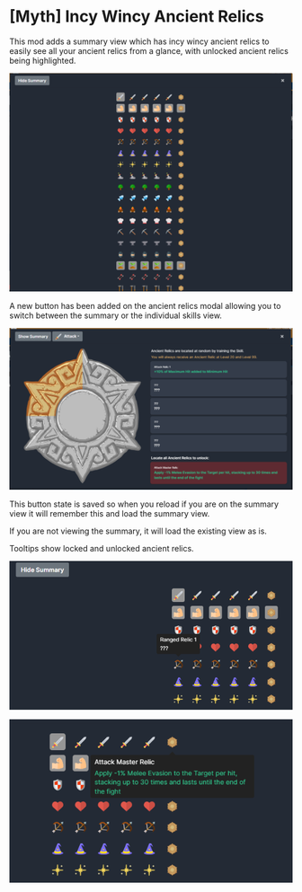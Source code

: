 # [Myth] Incy Wincy Ancient Relics

This mod adds a summary view which has incy wincy ancient relics to easily see all your ancient relics from a glance, with unlocked ancient relics being highlighted.

![Summary](images/summary.png)

A new button has been added on the ancient relics modal allowing you to switch between the summary or the individual skills view.

![Button](images/new-button.png)

This button state is saved so when you reload if you are on the summary view it will remember this and load the summary view.

If you are not viewing the summary, it will load the existing view as is.

Tooltips show locked and unlocked ancient relics.

![Locked](images/locked-tooltip.png)

![Unlocked](images/unlocked-tooltip.png)
